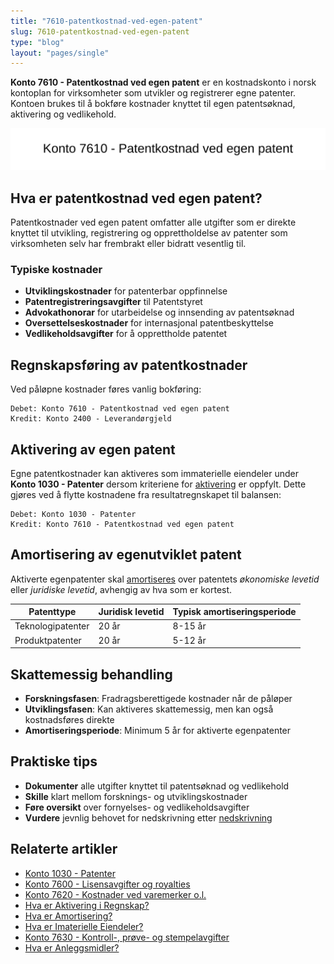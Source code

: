 ```yaml
---
title: "7610-patentkostnad-ved-egen-patent"
slug: 7610-patentkostnad-ved-egen-patent
type: "blog"
layout: "pages/single"
---
```


**Konto 7610 - Patentkostnad ved egen patent** er en kostnadskonto i norsk kontoplan for virksomheter som utvikler og registrerer egne patenter. Kontoen brukes til å bokføre kostnader knyttet til egen patentsøknad, aktivering og vedlikehold.

![Illustrasjon av konto 7610 patentkostnad ved egen patent](7610-patentkostnad-ved-egen-patent-image.svg)

## Hva er patentkostnad ved egen patent?

Patentkostnader ved egen patent omfatter alle utgifter som er direkte knyttet til utvikling, registrering og opprettholdelse av patenter som virksomheten selv har frembrakt eller bidratt vesentlig til.

### Typiske kostnader

* **Utviklingskostnader** for patenterbar oppfinnelse
* **Patentregistreringsavgifter** til Patentstyret
* **Advokathonorar** for utarbeidelse og innsending av patentsøknad
* **Oversettelseskostnader** for internasjonal patentbeskyttelse
* **Vedlikeholdsavgifter** for å opprettholde patentet

## Regnskapsføring av patentkostnader

Ved påløpne kostnader føres vanlig bokføring:

```text
Debet: Konto 7610 - Patentkostnad ved egen patent
Kredit: Konto 2400 - Leverandørgjeld
```

## Aktivering av egen patent

Egne patentkostnader kan aktiveres som immaterielle eiendeler under **Konto 1030 - Patenter** dersom kriteriene for [aktivering](/blogs/regnskap/hva-er-aktivering "Hva er Aktivering i Regnskap?") er oppfylt. Dette gjøres ved å flytte kostnadene fra resultatregnskapet til balansen:

```text
Debet: Konto 1030 - Patenter
Kredit: Konto 7610 - Patentkostnad ved egen patent
```

## Amortisering av egenutviklet patent

Aktiverte egenpatenter skal [amortiseres](/blogs/regnskap/hva-er-amortisering "Hva er Amortisering?") over patentets *økonomiske levetid* eller *juridiske levetid*, avhengig av hva som er kortest.

| Patenttype           | Juridisk levetid | Typisk amortiseringsperiode |
|----------------------|------------------|-----------------------------|
| Teknologipatenter    | 20 år            | 8-15 år                     |
| Produktpatenter      | 20 år            | 5-12 år                     |

## Skattemessig behandling

* **Forskningsfasen**: Fradragsberettigede kostnader når de påløper
* **Utviklingsfasen**: Kan aktiveres skattemessig, men kan også kostnadsføres direkte
* **Amortiseringsperiode**: Minimum 5 år for aktiverte egenpatenter

## Praktiske tips

* **Dokumenter** alle utgifter knyttet til patentsøknad og vedlikehold
* **Skille** klart mellom forsknings- og utviklingskostnader
* **Føre oversikt** over fornyelses- og vedlikeholdsavgifter
* **Vurdere** jevnlig behovet for nedskrivning etter [nedskrivning](/blogs/regnskap/hva-er-nedskrivning "Hva er Nedskrivning?")

## Relaterte artikler

* [Konto 1030 - Patenter](/blogs/kontoplan/1030-patenter "Konto 1030 - Patenter")
* [Konto 7600 - Lisensavgifter og royalties](/blogs/kontoplan/7600-lisensavgifter-og-royalties "Konto 7600 - Lisensavgifter og royalties")
* [Konto 7620 - Kostnader ved varemerker o.l.](/blogs/kontoplan/7620-kostnader-ved-varemerker-o-l "Konto 7620 - Kostnader ved varemerker o.l.")
* [Hva er Aktivering i Regnskap?](/blogs/regnskap/hva-er-aktivering "Hva er Aktivering i Regnskap?")
* [Hva er Amortisering?](/blogs/regnskap/hva-er-amortisering "Hva er Amortisering?")
* [Hva er Imaterielle Eiendeler?](/blogs/regnskap/hva-er-imaterielle-eiendeler "Hva er Imaterielle Eiendeler?")
* [Konto 7630 - Kontroll-, prøve- og stempelavgifter](/blogs/kontoplan/7630-kontroll-prove-og-stempelavgifter "Konto 7630 - Kontroll-, prøve- og stempelavgifter")
* [Hva er Anleggsmidler?](/blogs/regnskap/hva-er-anleggsmidler "Hva er Anleggsmidler?")
